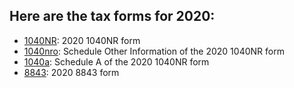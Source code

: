 ## Here are the tax forms for 2020:
* [1040NR](f1040nr.pdf): 2020 1040NR form
* [1040nro](f1040nro.pdf): Schedule Other Information of the 2020 1040NR form
* [1040a](f1040nra_a.pdf): Schedule A of the 2020 1040NR form
* [8843](f8843.pdf): 2020 8843 form
 
